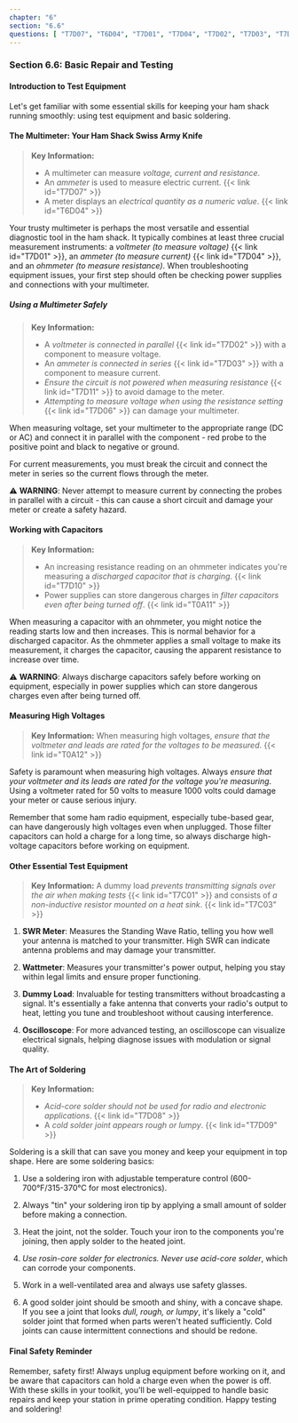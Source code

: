 ```yaml
---
chapter: "6"
section: "6.6"
questions: [ "T7D07", "T6D04", "T7D01", "T7D04", "T7D02", "T7D03", "T7D11", "T7D06", "T7D10", "T0A11", "T0A12", "T7C01", "T7C03", "T7D08", "T7D09" ]
---
```


### Section 6.6: Basic Repair and Testing

#### Introduction to Test Equipment

Let's get familiar with some essential skills for keeping your ham shack running smoothly: using test equipment and basic soldering.

#### The Multimeter: Your Ham Shack Swiss Army Knife

> **Key Information:**
> * A multimeter can measure *voltage, current and resistance*.
> * An *ammeter* is used to measure electric current. {{< link id="T7D07" >}}
> * A meter displays an *electrical quantity as a numeric value*. {{< link id="T6D04" >}}

Your trusty multimeter is perhaps the most versatile and essential diagnostic tool in the ham shack. It typically combines at least three crucial measurement instruments: a *voltmeter (to measure voltage)* {{< link id="T7D01" >}}, an *ammeter (to measure current)* {{< link id="T7D04" >}}, and an *ohmmeter (to measure resistance)*. When troubleshooting equipment issues, your first step should often be checking power supplies and connections with your multimeter.

##### Using a Multimeter Safely

> **Key Information:** 
> * A *voltmeter is connected in parallel* {{< link id="T7D02" >}} with a component to measure voltage.
> * An *ammeter is connected in series* {{< link id="T7D03" >}} with a component to measure current.
> * *Ensure the circuit is not powered when measuring resistance* {{< link id="T7D11" >}} to avoid damage to the meter.
> * *Attempting to measure voltage when using the resistance setting* {{< link id="T7D06" >}} can damage your multimeter.

When measuring voltage, set your multimeter to the appropriate range (DC or AC) and connect it in parallel with the component - red probe to the positive point and black to negative or ground.

For current measurements, you must break the circuit and connect the meter in series so the current flows through the meter.

⚠️ **WARNING**: Never attempt to measure current by connecting the probes in parallel with a circuit - this can cause a short circuit and damage your meter or create a safety hazard.

#### Working with Capacitors

> **Key Information:** 
> * An increasing resistance reading on an ohmmeter indicates you're measuring a *discharged capacitor that is charging*. {{< link id="T7D10" >}}
> * Power supplies can store dangerous charges in *filter capacitors even after being turned off*. {{< link id="T0A11" >}}

When measuring a capacitor with an ohmmeter, you might notice the reading starts low and then increases. This is normal behavior for a discharged capacitor. As the ohmmeter applies a small voltage to make its measurement, it charges the capacitor, causing the apparent resistance to increase over time.

⚠️ **WARNING**: Always discharge capacitors safely before working on equipment, especially in power supplies which can store dangerous charges even after being turned off.

#### Measuring High Voltages

> **Key Information:** When measuring high voltages, *ensure that the voltmeter and leads are rated for the voltages to be measured*. {{< link id="T0A12" >}}

Safety is paramount when measuring high voltages. Always *ensure that your voltmeter and its leads are rated for the voltage you're measuring*. Using a voltmeter rated for 50 volts to measure 1000 volts could damage your meter or cause serious injury.

Remember that some ham radio equipment, especially tube-based gear, can have dangerously high voltages even when unplugged. Those filter capacitors can hold a charge for a long time, so always discharge high-voltage capacitors before working on equipment.

#### Other Essential Test Equipment

> **Key Information:** A dummy load *prevents transmitting signals over the air when making tests* {{< link id="T7C01" >}} and consists of *a non-inductive resistor mounted on a heat sink*. {{< link id="T7C03" >}}

1. **SWR Meter**: Measures the Standing Wave Ratio, telling you how well your antenna is matched to your transmitter. High SWR can indicate antenna problems and may damage your transmitter.

2. **Wattmeter**: Measures your transmitter's power output, helping you stay within legal limits and ensure proper functioning.

3. **Dummy Load**: Invaluable for testing transmitters without broadcasting a signal. It's essentially a fake antenna that converts your radio's output to heat, letting you tune and troubleshoot without causing interference.

4. **Oscilloscope**: For more advanced testing, an oscilloscope can visualize electrical signals, helping diagnose issues with modulation or signal quality.

#### The Art of Soldering

> **Key Information:** 
> * *Acid-core solder should not be used for radio and electronic applications*. {{< link id="T7D08" >}} 
> * A *cold solder joint appears rough or lumpy*. {{< link id="T7D09" >}}

Soldering is a skill that can save you money and keep your equipment in top shape. Here are some soldering basics:

1. Use a soldering iron with adjustable temperature control (600-700°F/315-370°C for most electronics).

2. Always "tin" your soldering iron tip by applying a small amount of solder before making a connection.

3. Heat the joint, not the solder. Touch your iron to the components you're joining, then apply solder to the heated joint.

4. *Use rosin-core solder for electronics. Never use acid-core solder*, which can corrode your components.

5. Work in a well-ventilated area and always use safety glasses.

6. A good solder joint should be smooth and shiny, with a concave shape. If you see a joint that looks *dull, rough, or lumpy*, it's likely a "cold" solder joint that formed when parts weren't heated sufficiently. Cold joints can cause intermittent connections and should be redone.

#### Final Safety Reminder

Remember, safety first! Always unplug equipment before working on it, and be aware that capacitors can hold a charge even when the power is off. With these skills in your toolkit, you'll be well-equipped to handle basic repairs and keep your station in prime operating condition. Happy testing and soldering!

